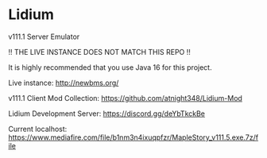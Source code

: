 # Lidium
v111.1 Server Emulator

!! THE LIVE INSTANCE DOES NOT MATCH THIS REPO !! 

It is highly recommended that you use Java 16 for this project.

Live instance: http://newbms.org/

v111.1 Client Mod Collection: https://github.com/atnight348/Lidium-Mod

Lidium Development Server: https://discord.gg/deYbTkckBe

Current localhost: https://www.mediafire.com/file/b1nm3n4ixuqpfzr/MapleStory_v111.5.exe.7z/file
